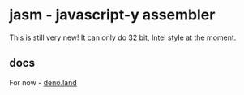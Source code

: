 # jasm - javascript-y assembler

This is still very new!
It can only do 32 bit, Intel style at the moment.

## docs
For now - [deno.land](https://deno.land/x/jasm@0.0.1a/mod.ts)
